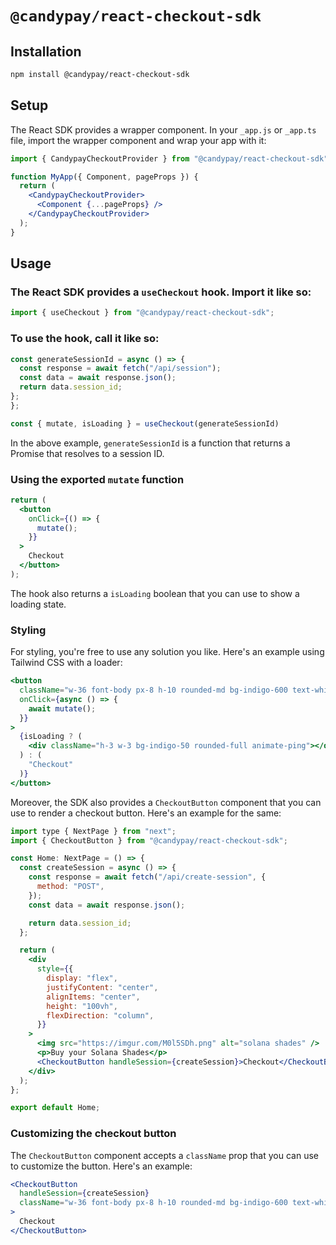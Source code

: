 # `@candypay/react-checkout-sdk`

## Installation

```bash
npm install @candypay/react-checkout-sdk
```

## Setup

The React SDK provides a wrapper component. In your `_app.js` or `_app.ts` file, import the wrapper component and wrap your app with it:

```jsx
import { CandypayCheckoutProvider } from "@candypay/react-checkout-sdk";

function MyApp({ Component, pageProps }) {
  return (
    <CandypayCheckoutProvider>
      <Component {...pageProps} />
    </CandypayCheckoutProvider>
  );
}
```

## Usage

### The React SDK provides a `useCheckout` hook. Import it like so:

```jsx
import { useCheckout } from "@candypay/react-checkout-sdk";
```

### To use the hook, call it like so:

```jsx
const generateSessionId = async () => {
  const response = await fetch("/api/session");
  const data = await response.json();
  return data.session_id;
};
};

const { mutate, isLoading } = useCheckout(generateSessionId)

```

In the above example, `generateSessionId` is a function that returns a Promise that resolves to a session ID.

### Using the exported `mutate` function

```jsx
return (
  <button
    onClick={() => {
      mutate();
    }}
  >
    Checkout
  </button>
);
```

The hook also returns a `isLoading` boolean that you can use to show a loading state.

### Styling

For styling, you're free to use any solution you like. Here's an example using Tailwind CSS with a loader:

```jsx
<button
  className="w-36 font-body px-8 h-10 rounded-md bg-indigo-600 text-white text-[16px] hover:bg-indigo-700 grid place-items-center"
  onClick={async () => {
    await mutate();
  }}
>
  {isLoading ? (
    <div className="h-3 w-3 bg-indigo-50 rounded-full animate-ping"></div>
  ) : (
    "Checkout"
  )}
</button>
```

Moreover, the SDK also provides a `CheckoutButton` component that you can use to render a checkout button. Here's an example for the same:

```jsx
import type { NextPage } from "next";
import { CheckoutButton } from "@candypay/react-checkout-sdk";

const Home: NextPage = () => {
  const createSession = async () => {
    const response = await fetch("/api/create-session", {
      method: "POST",
    });
    const data = await response.json();

    return data.session_id;
  };

  return (
    <div
      style={{
        display: "flex",
        justifyContent: "center",
        alignItems: "center",
        height: "100vh",
        flexDirection: "column",
      }}
    >
      <img src="https://imgur.com/M0l5SDh.png" alt="solana shades" />
      <p>Buy your Solana Shades</p>
      <CheckoutButton handleSession={createSession}>Checkout</CheckoutButton>
    </div>
  );
};

export default Home;
```

### Customizing the checkout button

The `CheckoutButton` component accepts a `className` prop that you can use to customize the button. Here's an example:

```jsx
<CheckoutButton
  handleSession={createSession}
  className="w-36 font-body px-8 h-10 rounded-md bg-indigo-600 text-white text-[16px] hover:bg-indigo-700 grid place-items-center"
>
  Checkout
</CheckoutButton>
```
